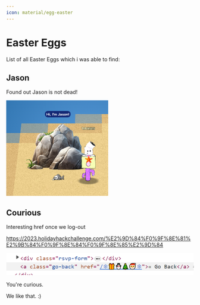 ```yaml
---
icon: material/egg-easter
---
```


# Easter Eggs

List of all Easter Eggs which i was able to find:


## Jason

Found out Jason is not dead!

![Jason](img/objectives/easter/jason.png)

## Courious

Interesting href once we log-out

https://2023.holidayhackchallenge.com/%E2%9D%84%F0%9F%8E%81%E2%9B%84%F0%9F%8E%84%F0%9F%8E%85%E2%9D%84

![href](img/objectives/easter/href.png)

<div class="curiosity"><p>You're curious.</p><p>We like that. :)</p></div>